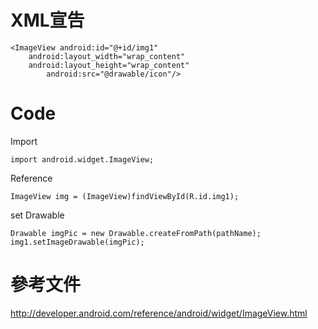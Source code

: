 # XML宣告 #
```
<ImageView android:id="@+id/img1" 
	android:layout_width="wrap_content" 
	android:layout_height="wrap_content"
        android:src="@drawable/icon"/>
```

# Code #

Import
```
import android.widget.ImageView;
```


Reference
```
ImageView img = (ImageView)findViewById(R.id.img1);
```

set Drawable
```
Drawable imgPic = new Drawable.createFromPath(pathName);
img1.setImageDrawable(imgPic);
```


# 參考文件 #

http://developer.android.com/reference/android/widget/ImageView.html